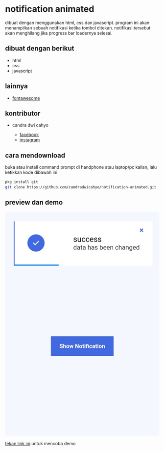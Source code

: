 # notification animated

dibuat dengan menggunakan html, css dan javascript. program ini akan menampilkan sebuah notifikasi ketika tombol ditekan. notifikasi tersebut akan menghilang jika progress bar loadernya selesai.

## dibuat dengan berikut

* html
* css
* javascript

## lainnya

* [fontawesome](https://fontawesome.com)

## kontributor

* candra dwi cahyo

  * [facebook](https://facebook.com/candradwicahyo18)
  * [instagram](https://instagram.com/candradwicahyo18)

## cara mendownload

buka atau install command prompt di handphone atau laptop/pc kalian, lalu ketikkan kode dibawah ini

```bash 
pkg install git 
git clone https://github.com/candradwicahyo/notification-animated.git
```

## preview dan demo 

![preview](https://github.com/candradwicahyo/notification-animated/blob/master/image.jpg)

[tekan link ini](https://candradwicahyo.github.io/notification-animated) untuk mencoba demo 